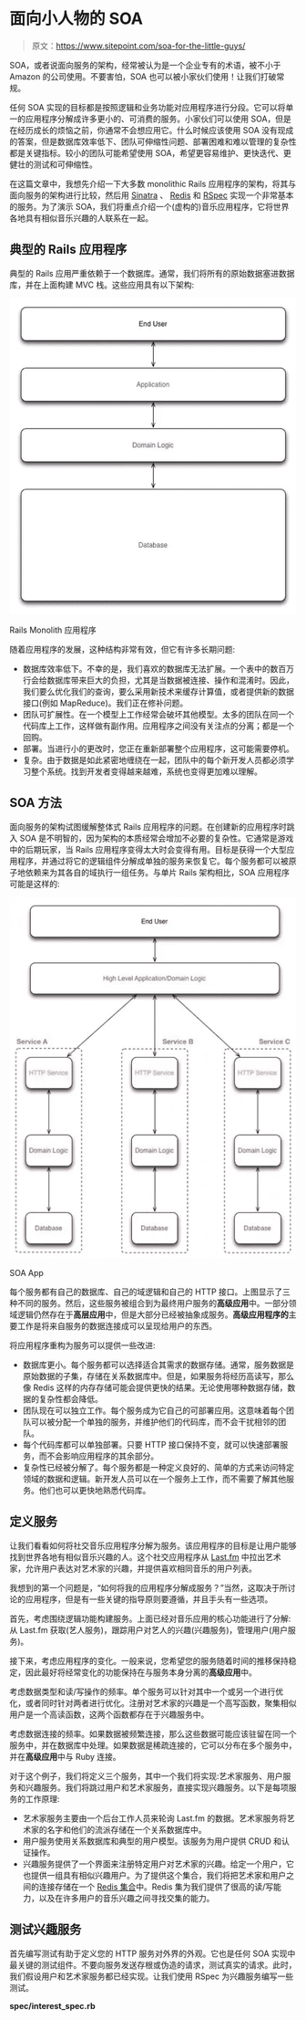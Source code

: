 # 面向小人物的 SOA

> 原文：<https://www.sitepoint.com/soa-for-the-little-guys/>

SOA，或者说面向服务的架构，经常被认为是一个企业专有的术语，被不小于 Amazon 的公司使用。不要害怕，SOA 也可以被小家伙们使用！让我们打破常规。

任何 SOA 实现的目标都是按照逻辑和业务功能对应用程序进行分段。它可以将单一的应用程序分解成许多更小的、可消费的服务。小家伙们可以使用 SOA，但是在经历成长的烦恼之前，你通常不会想应用它。什么时候应该使用 SOA 没有现成的答案，但是数据库效率低下、团队可伸缩性问题、部署困难和难以管理的复杂性都是关键指标。较小的团队可能希望使用 SOA，希望更容易维护、更快迭代、更健壮的测试和可伸缩性。

在这篇文章中，我想先介绍一下大多数 monolithic Rails 应用程序的架构，将其与面向服务的架构进行比较，然后用 [Sinatra](http://www.sinatrarb.com/) 、 [Redis](http://redis.io/) 和 [RSpec](https://github.com/rspec/rspec) 实现一个非常基本的服务。为了演示 SOA，我们将重点介绍一个(虚构的)音乐应用程序，它将世界各地具有相似音乐兴趣的人联系在一起。

## 典型的 Rails 应用程序

典型的 Rails 应用严重依赖于一个数据库。通常，我们将所有的原始数据塞进数据库，并在上面构建 MVC 栈。这些应用具有以下架构:

![](img/7603d02a4186cb58fd8c2e7ea364996d.png)

Rails Monolith 应用程序

随着应用程序的发展，这种结构非常有效，但它有许多长期问题:

*   数据库效率低下。不幸的是，我们喜欢的数据库无法扩展。一个表中的数百万行会给数据库带来巨大的负担，尤其是当数据被连接、操作和混淆时。因此，我们要么优化我们的查询，要么采用新技术来缓存计算值，或者提供新的数据接口(例如 MapReduce)。我们正在修补问题。
*   团队可扩展性。在一个模型上工作经常会破坏其他模型。太多的团队在同一个代码库上工作，这样做有副作用。应用程序之间没有关注点的分离；都是一个回购。
*   部署。当进行小的更改时，您正在重新部署整个应用程序，这可能需要停机。
*   复杂。由于数据是如此紧密地缠绕在一起，团队中的每个新开发人员都必须学习整个系统。找到开发者变得越来越难，系统也变得更加难以理解。

## SOA 方法

面向服务的架构试图缓解整体式 Rails 应用程序的问题。在创建新的应用程序时跳入 SOA 是不明智的，因为架构的本质经常会增加不必要的复杂性。它通常是游戏中的后期玩家，当 Rails 应用程序变得太大时会变得有用。目标是获得一个大型应用程序，并通过将它的逻辑组件分解成单独的服务来恢复它。每个服务都可以被原子地依赖来为其各自的域执行一组任务。与单片 Rails 架构相比，SOA 应用程序可能是这样的:

![](img/3185b6ea042ca0eec29966fafd5aaa56.png)

SOA App

每个服务都有自己的数据库、自己的域逻辑和自己的 HTTP 接口。上图显示了三种不同的服务。然后，这些服务被组合到为最终用户服务的**高级应用**中。一部分领域逻辑仍然存在于**高层应用**中，但是大部分已经被抽象成服务。**高级应用程序的**主要工作是将来自服务的数据连接成可以呈现给用户的东西。

将应用程序重构为服务可以提供一些改进:

*   数据库更小。每个服务都可以选择适合其需求的数据存储。通常，服务数据是原始数据的子集，存储在关系数据库中。但是，如果服务将经历高读写，那么像 Redis 这样的内存存储可能会提供更快的结果。无论使用哪种数据存储，数据的复杂性都会降低。
*   团队现在可以独立工作。每个服务成为它自己的可部署应用。这意味着每个团队可以被分配一个单独的服务，并维护他们的代码库，而不会干扰相邻的团队。
*   每个代码库都可以单独部署。只要 HTTP 接口保持不变，就可以快速部署服务，而不会影响应用程序的其余部分。
*   复杂性已经被分解了。每个服务都是一种定义良好的、简单的方式来访问特定领域的数据和逻辑。新开发人员可以在一个服务上工作，而不需要了解其他服务。他们也可以更快地熟悉代码库。

## 定义服务

让我们看看如何将社交音乐应用程序分解为服务。该应用程序的目标是让用户能够找到世界各地有相似音乐兴趣的人。这个社交应用程序从 [Last.fm](http://www.last.fm/api) 中拉出艺术家，允许用户表达对艺术家的兴趣，并提供喜欢相同音乐的用户列表。

我想到的第一个问题是，“如何将我的应用程序分解成服务？”当然，这取决于所讨论的应用程序，但是有一些关键的指导原则要遵循，并且手头有一些选项。

首先，考虑围绕逻辑功能构建服务。上面已经对音乐应用的核心功能进行了分解:从 Last.fm 获取(艺人服务)，跟踪用户对艺人的兴趣(兴趣服务)，管理用户(用户服务)。

接下来，考虑应用程序的变化。一般来说，您希望您的服务随着时间的推移保持稳定，因此最好将经常变化的功能保持在与服务本身分离的**高级应用**中。

考虑数据类型和读/写操作的频率。单个服务可以针对其中一个或另一个进行优化，或者同时针对两者进行优化。注册对艺术家的兴趣是一个高写函数，聚集相似用户是一个高读函数，这两个函数都存在于兴趣服务中。

考虑数据连接的频率。如果数据被频繁连接，那么这些数据可能应该驻留在同一个服务中，并在数据库中处理。如果数据是稀疏连接的，它可以分布在多个服务中，并在**高级应用**中与 Ruby 连接。

对于这个例子，我们将定义三个服务，其中一个我们将实现:艺术家服务、用户服务和兴趣服务。我们将跳过用户和艺术家服务，直接实现兴趣服务。以下是每项服务的工作原理:

*   艺术家服务主要由一个后台工作人员来轮询 Last.fm 的数据。艺术家服务将艺术家的名字和他们的流派存储在一个关系数据库中。
*   用户服务使用关系数据库和典型的用户模型。该服务为用户提供 CRUD 和认证操作。
*   兴趣服务提供了一个界面来注册特定用户对艺术家的兴趣。给定一个用户，它也提供一组具有相似兴趣用户。为了提供这个集合，我们将把艺术家和用户之间的连接存储在一个 [Redis 集合](http://redis.io/topics/data-types#sets)中。Redis 集为我们提供了很高的读/写能力，以及在许多用户的音乐兴趣之间寻找交集的能力。

## 测试兴趣服务

首先编写测试有助于定义您的 HTTP 服务对外界的外观。它也是任何 SOA 实现中最关键的测试组件。不要向服务发送存根或伪造的请求，测试真实的请求。此时，我们假设用户和艺术家服务都已经实现。让我们使用 RSpec 为兴趣服务编写一些测试。

**spec/interest_spec.rb**